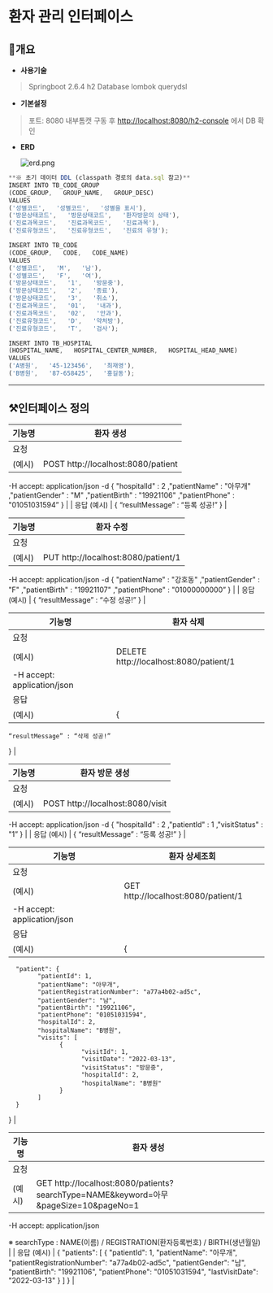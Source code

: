 # 환자 관리 인터페이스

## 📄개요

- **사용기술**

> Springboot 2.6.4
h2 Database
lombok
querydsl
> 

- **기본설정**

> 포트: 8080
내부톰캣 구동 후 [http://localhost:8080/h2-console](http://localhost:8080/h2-console) 에서 DB 확인
> 

- **ERD**
    
    ![erd.png](%E1%84%92%E1%85%AA%E1%86%AB%E1%84%8C%E1%85%A1%20%E1%84%80%E1%85%AA%E1%86%AB%E1%84%85%20a37fe/erd.png)
    

```jsx
**※ 초기 데이터 DDL (classpath 경로의 data.sql 참고)**
INSERT INTO TB_CODE_GROUP
(CODE_GROUP,   GROUP_NAME,   GROUP_DESC)
VALUES
('성별코드',   '성별코드',   '성별을 표시'),
('방문상태코드',   '방문상태코드',   '환자방문의 상태'),
('진료과목코드',   '진료과목코드',   '진료과목'),
('진료유형코드',   '진료유형코드',   '진료의 유형');

INSERT INTO TB_CODE
(CODE_GROUP,   CODE,   CODE_NAME)
VALUES
('성별코드',   'M',   '남'),
('성별코드',   'F',   '여'),
('방문상태코드',   '1',   '방문중'),
('방문상태코드',   '2',   '종료'),
('방문상태코드',   '3',   '취소'),
('진료과목코드',   '01',   '내과'),
('진료과목코드',   '02',   '안과'),
('진료유형코드',   'D',   '약처방'),
('진료유형코드',   'T',   '검사');

INSERT INTO TB_HOSPITAL
(HOSPITAL_NAME,   HOSPITAL_CENTER_NUMBER,   HOSPITAL_HEAD_NAME)
VALUES
('A병원',   '45-123456',   '최재영'),
('B병원',   '87-658425',   '홍길동');
```

---

## ⚒️인터페이스 정의

| 기능명 | 환자 생성 |
| --- | --- |
| 요청
(예시) | POST    http://localhost:8080/patient
-H        accept: application/json
-d         {
                "hospitalId" : 2
               ,"patientName" : "아무개"
               ,"patientGender" : "M"
               ,"patientBirth" : "19921106"
               ,"patientPhone" : "01051031594”
             } |
| 응답
(예시) | {
    “resultMessage” : “등록 성공!”
} |

| 기능명 | 환자 수정 |
| --- | --- |
| 요청
(예시) | PUT       http://localhost:8080/patient/1
-H        accept: application/json
-d         {
               "patientName" : "강호동"
               ,"patientGender" : "F"
               ,"patientBirth" : "19921107"
               ,"patientPhone" : "01000000000”
             } |
| 응답
(예시) | {
    “resultMessage” : “수정 성공!”
} |

| 기능명 | 환자 삭제 |
| --- | --- |
| 요청
(예시) | DELETE http://localhost:8080/patient/1
-H        accept: application/json |
| 응답
(예시) | {
    “resultMessage” : “삭제 성공!”
} |

| 기능명 | 환자 방문 생성 |
| --- | --- |
| 요청
(예시) | POST    http://localhost:8080/visit
-H        accept: application/json
-d         {
               "hospitalId" : 2
               ,"patientId" : 1
               ,"visitStatus" : "1”
             } |
| 응답
(예시) | {
    “resultMessage” : “등록 성공!”
} |

| 기능명 | 환자 상세조회 |
| --- | --- |
| 요청
(예시) | GET    http://localhost:8080/patient/1
-H        accept: application/json |
| 응답
(예시) | {
      "patient": {
            "patientId": 1,
            "patientName": "아무개",
            "patientRegistrationNumber": "a77a4b02-ad5c",
            "patientGender": "남",
            "patientBirth": "19921106",
            "patientPhone": "01051031594",
            "hospitalId": 2,
            "hospitalName": "B병원",
            "visits": [
                  {
                        "visitId": 1,
                        "visitDate": "2022-03-13",
                        "visitStatus": "방문중",
                        "hospitalId": 2,
                        "hospitalName": "B병원"
                  }
            ]
      }
} |

| 기능명 | 환자 생성 |
| --- | --- |
| 요청
(예시) | GET       http://localhost:8080/patients?searchType=NAME&keyword=아무&pageSize=10&pageNo=1
-H        accept: application/json

※ searchType : NAME(이름) / REGISTRATION(환자등록번호) / BIRTH(생년월일) |
| 응답
(예시) | {
      "patients": [
            {
                  "patientId": 1,
                  "patientName": "아무개",
                  "patientRegistrationNumber": "a77a4b02-ad5c",
                  "patientGender": "남",
                  "patientBirth": "19921106",
                  "patientPhone": "01051031594",
                  "lastVisitDate": "2022-03-13"
            }
      ]
} |

